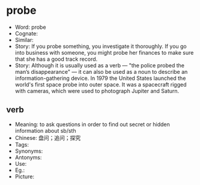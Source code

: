 # probe

- Word: probe
- Cognate: 
- Similar: 
- Story: If you probe something, you investigate it thoroughly. If you go into business with someone, you might probe her finances to make sure that she has a good track record.
- Story: Although it is usually used as a verb — "the police probed the man’s disappearance" — it can also be used as a noun to describe an information-gathering device. In 1979 the United States launched the world's first space probe into outer space. It was a spacecraft rigged with cameras, which were used to photograph Jupiter and Saturn.

## verb

- Meaning: to ask questions in order to find out secret or hidden information about sb/sth
- Chinese: 盘问；追问；探究
- Tags: 
- Synonyms: 
- Antonyms: 
- Use: 
- Eg.: 
- Picture: 

